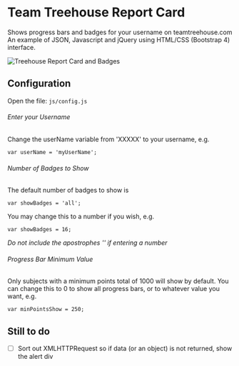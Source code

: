 # Team Treehouse Report Card
Shows progress bars and badges for your username on teamtreehouse.com
An example of JSON, Javascript and jQuery using HTML/CSS (Bootstrap 4) interface.

![Treehouse Report Card and Badges](https://nikimolnar.uk/github/img/report_card.jpg)

## Configuration
Open the file:
```js/config.js```

###### Enter your Username
Change the userName variable from 'XXXXX' to your username, e.g. 
```
var userName = 'myUserName';
```
###### Number of Badges to Show
The default number of badges to show is
```
var showBadges = 'all';
```
You may change this to a number if you wish, e.g.
```
var showBadges = 16;
```
*Do not include the apostrophes '' if entering a number*

###### Progress Bar Minimum Value
Only subjects with a minimum points total of 1000 will show by default. You can change this to 0 to show all progress bars, or to whatever value you want, e.g.
```
var minPointsShow = 250;
```
## Still to do
- [ ] Sort out XMLHTTPRequest so if data (or an object) is not returned, show the alert div